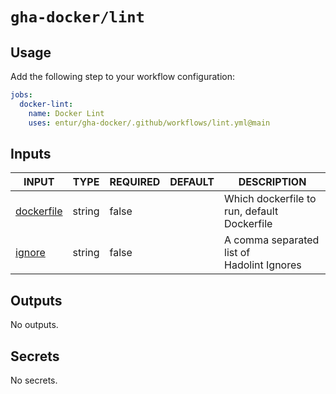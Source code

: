 # `gha-docker/lint`

## Usage

Add the following step to your workflow configuration:

```yml
jobs:
  docker-lint:
    name: Docker Lint
    uses: entur/gha-docker/.github/workflows/lint.yml@main
```

## Inputs

<!-- AUTO-DOC-INPUT:START - Do not remove or modify this section -->

|                             INPUT                              |  TYPE  | REQUIRED | DEFAULT |                   DESCRIPTION                    |
|----------------------------------------------------------------|--------|----------|---------|--------------------------------------------------|
| <a name="input_dockerfile"></a>[dockerfile](#input_dockerfile) | string |  false   |         | Which dockerfile to run, default <br>Dockerfile  |
|       <a name="input_ignore"></a>[ignore](#input_ignore)       | string |  false   |         | A comma separated list of <br>Hadolint Ignores   |

<!-- AUTO-DOC-INPUT:END -->

## Outputs

<!-- AUTO-DOC-OUTPUT:START - Do not remove or modify this section -->
No outputs.
<!-- AUTO-DOC-OUTPUT:END -->

## Secrets

<!-- AUTO-DOC-SECRETS:START - Do not remove or modify this section -->
No secrets.
<!-- AUTO-DOC-SECRETS:END -->

